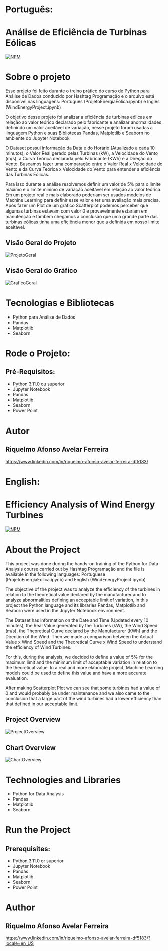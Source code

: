 # Português: 
# Análise de Eficiência de Turbinas Eólicas
[![NPM](https://img.shields.io/npm/l/react)](https://github.com/RiquelmoFerreira/Wind_Energy_Project/blob/main/LICENSE)

# Sobre o projeto

Esse projeto foi feito durante o treino prático do curso de Python para Análise de Dados conduzido por Hashtag Programação e o arquivo está disponível nas linguagens: Português (ProjetoEnergiaEolica.ipynb) e Inglês (WindEnergyProject.ipynb)

O objetivo desse projeto foi analizar a eficiência de turbinas eólicas em relação ao valor teórico declarado pelo fabricante e analizar anormalidades definindo um valor aceitável de variação, nesse projeto foram usadas a linguagem Python e suas Bibliotecas Pandas, Matplotlib e Seaborn no ambiente do Jupyter Notebook

O Dataset possui informação da Data e do Horário (Atualizado a cada 10 minutos), o Valor Real gerado pelas Turbinas (kW), a Velocidade do Vento (m/s), a Curva Teórica declarada pelo Fabricante (KWh) e a Direção do Vento. Buscamos fazer uma comparação entre o Valor Real x Velocidade do Vento e da Curva Teórica x Velocidade do Vento para entender a eficiência das Turbinas Eólicas.

Para isso durante a análise resolvemos definir um valor de 5% para o limite máximo e o limite mínimo de variação aceitável em relação ao valor teórica. Em um projeto real e mais elaborado poderiam ser usados modelos de Machine Learning para definir esse valor e ter uma avaliação mais precisa. Após fazer um Plot de um gráfico Scatterplot podemos perceber que algumas túrbinas estavam com valor 0 e provavelmente estariam em manutenção e também chegamos a conclusão que uma grande parte das turbinas eólicas tinha uma eficiência menor que a definida em nosso limite aceitável.

## Visão Geral do Projeto
![ProjetoGeral](https://github.com/RiquelmoFerreira/Wind_Energy_Project/blob/main/Imagem1.png)

## Visão Geral do Gráfico
![GraficoGeral](https://github.com/RiquelmoFerreira/Wind_Energy_Project/blob/main/Imagem2.png)

# Tecnologias e Bibliotecas

- Python para Análise de Dados
- Pandas
- Matplotlib
- Seaborn

# Rode o Projeto:
## Pré-Requisitos:
- Python 3.11.0 ou superior
- Jupyter Notebook
- Pandas
- Matplotlib
- Seaborn
- Power Point

# Autor
## Riquelmo Afonso Avelar Ferreira

https://www.linkedin.com/in/riquelmo-afonso-avelar-ferreira-df5183/

#

# English:
# Efficiency Analysis of Wind Energy Turbines
[![NPM](https://img.shields.io/npm/l/react)](https://github.com/RiquelmoFerreira/Wind_Energy_Project/blob/main/LICENSE)

# About the Project

This project was done during the hands-on training of the Python for Data Analysis course carried out by Hashtag Programação and the file is available in the following languages: Portuguese (ProjetoEnergiaEolica.ipynb) and English (WindEnergyProject.ipynb)

The objective of the project was to analyze the efficiency of the turbines in relation to the theoretical value declared by the manufacturer and to analyze abnormalities defining an acceptable limit of variation, in this project the Python language and its libraries Pandas, Matplotlib and Seaborn were used in the Jupyter Notebook environment.

The Dataset has information on the Date and Time (Updated every 10 minutes), the Real Value generated by the Turbines (kW), the Wind Speed (m/s), the Theoretical Curve declared by the Manufacturer (KWh) and the Direction of the Wind. Then we made a comparison between the Actual Value x Wind Speed and the Theoretical Curve x Wind Speed to understand the efficiency of Wind Turbines.

For this, during the analysis, we decided to define a value of 5% for the maximum limit and the minimum limit of acceptable variation in relation to the theoretical value. In a real and more elaborate project, Machine Learning models could be used to define this value and have a more accurate evaluation.

After making Scatterplot Plot we can see that some turbines had a value of 0 and would probably be under maintenance and we also came to the conclusion that a large part of the wind turbines had a lower efficiency than that defined in our acceptable limit.

## Project Overview
![ProjectOverview](https://github.com/RiquelmoFerreira/Wind_Energy_Project/blob/main/Imagem1.png)

## Chart Overview
![ChartOverview](https://github.com/RiquelmoFerreira/Wind_Energy_Project/blob/main/Imagem2.png)

# Technologies and Libraries

- Python for Data Analysis
- Pandas
- Matplotlib
- Seaborn

# Run the Project
## Prerequisites:
- Python 3.11.0 or superior
- Jupyter Notebook
- Pandas
- Matplotlib
- Seaborn
- Power Point

# Author
## Riquelmo Afonso Avelar Ferreira

https://www.linkedin.com/in/riquelmo-afonso-avelar-ferreira-df5183/?locale=en_US
#
